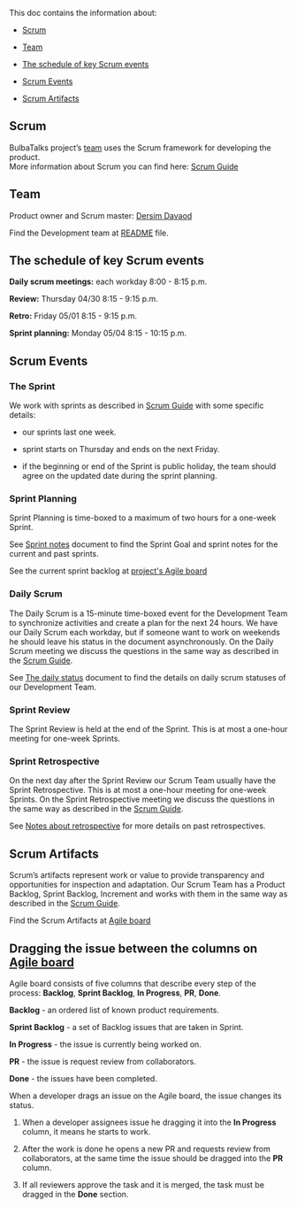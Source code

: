 This doc contains the information about:

 - [Scrum](#scrum)

 - [Team](#team)

 - [The schedule of key Scrum events](#the-schedule-of-key-Scrum-events)

 - [Scrum Events](#scrum-events)

 - [Scrum Artifacts](#scrum-artifacts)


## Scrum

BulbaTalks project’s [team](#team) uses the Scrum framework for developing the product.  
More information about Scrum you can find here: [Scrum Guide](https://www.scrumguides.org/docs/scrumguide/v2017/2017-Scrum-Guide-US.pdf#zoom=100) 

## Team

Product owner and Scrum master: [Dersim Davaod](https://github.com/dersim-davaod)

Find the Development team at [README](../README.md#authors) file.

## The schedule of key Scrum events

**Daily scrum meetings:** each workday 8:00 - 8:15 p.m.

**Review:** Thursday 04/30 8:15 - 9:15 p.m.

**Retro:** Friday 05/01 8:15 - 9:15 p.m.

**Sprint planning:** Monday 05/04 8:15 - 10:15 p.m.

## Scrum Events

### The Sprint

We work with sprints as described in [Scrum Guide](https://www.scrumguides.org/docs/scrumguide/v2017/2017-Scrum-Guide-US.pdf#zoom=100) with some specific details:

  - our sprints last one week.

  - sprint starts on Thursday and ends on the next Friday.

  - if the beginning or end of the Sprint is public holiday, the team should agree on the updated date during the sprint planning.

### Sprint Planning

Sprint Planning is time-boxed to a maximum of two hours for a one-week Sprint.

See [Sprint notes](https://docs.google.com/document/d/1PxbVa85ZyZQN0tlnibdIgxR1PC301dWRXumpPnWi33w/edit) document to find the Sprint Goal and sprint notes for the current and past sprints.

See the current sprint backlog at [project's Agile board](https://github.com/dersim-davaod/CocoaHeads-iOS-School-Twitter-project/projects/1) 

### Daily Scrum

The Daily Scrum is a 15-minute time-boxed event for the Development Team to synchronize activities and create a plan for the next 24 hours. We have our Daily Scrum each workday, but if someone want to work on weekends he should leave his status in the document asynchronously.
On the Daily Scrum meeting we discuss the questions in the same way as described in the [Scrum Guide](https://www.scrumguides.org/docs/scrumguide/v2017/2017-Scrum-Guide-US.pdf#zoom=100).

See [The daily status](https://docs.google.com/spreadsheets/d/1swL2wWhy6hZb2XJzyvXoQbx3UiBeuGJYmSXoTl4N0NA/edit#gid=0) document to find the details on daily scrum statuses of our Development Team.  

### Sprint Review

The Sprint Review is held at the end of the Sprint. This is at most a one-hour meeting for one-week Sprints.

### Sprint Retrospective

On the next day after the Sprint Review our Scrum Team usually have the Sprint Retrospective. This is at most a one-hour meeting for one-week Sprints. On the Sprint Retrospective meeting we discuss the questions in the same way as described in the [Scrum Guide](https://www.scrumguides.org/docs/scrumguide/v2017/2017-Scrum-Guide-US.pdf#zoom=100).

See [Notes about retrospective](https://docs.google.com/spreadsheets/d/17-9C6O2Z3nYUSz6iaBnfQODPEN3vocRj19LgzYjfdxg/edit#gid=0) for more details on past retrospectives.

## **Scrum Artifacts**

Scrum’s artifacts represent work or value to provide transparency and opportunities for inspection and adaptation. Our Scrum Team has a Product Backlog, Sprint Backlog, Increment and works with them in the same way as described in the [Scrum Guide](https://www.scrumguides.org/docs/scrumguide/v2017/2017-Scrum-Guide-US.pdf#zoom=100).

Find the Scrum Artifacts at [Agile board](https://github.com/dersim-davaod/CocoaHeads-iOS-School-Twitter-project/projects/1)

## Dragging the issue between the columns on [Agile board](https://github.com/dersim-davaod/CocoaHeads-iOS-School-Twitter-project/projects/1)

Agile board consists of five columns that describe every step of the process: **Backlog**, **Sprint Backlog**, **In Progress**, **PR**, **Done**.

**Backlog** - an ordered list of known product requirements.

**Sprint Backlog** - a set of Backlog issues that are taken in Sprint.

**In Progress** - the issue is currently being worked on.

**PR** - the issue is request review from collaborators.

**Done** - the issues have been completed.

When a developer drags an issue on the Agile board, the issue changes its status.
1. When a developer assignees issue he dragging it into the **In Progress** column, it means he starts to work.

1. After the work is done he opens a new PR and requests review from collaborators, at the same time the issue should be dragged into the **PR** column.

1. If all reviewers approve the task and it is merged, the task must be dragged in the **Done** section.  